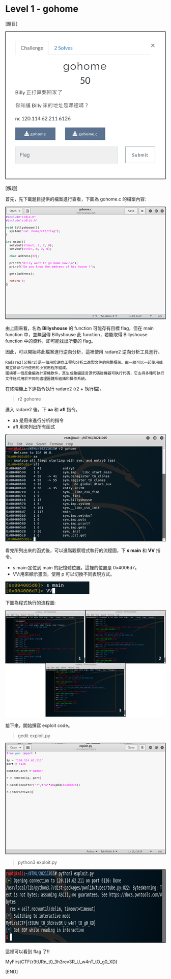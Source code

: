 # Level 1 - gohome

[題目]

![image](https://github.com/PenguinBear-cyber/The-Attack-and-Defense-of-Computer/blob/main/Practice/20211015/PWN_CTF/image/gohome_topic.png)

[解題]

首先，先下載題目提供的檔案進行查看，下圖為 gohome.c 的檔案內容:

![image](https://github.com/PenguinBear-cyber/The-Attack-and-Defense-of-Computer/blob/main/Practice/20211015/PWN_CTF/image/gohome_c.png)

由上圖來看，名為 **Billyshouse** 的 function 可能存有目標 flag，但在 main function 中，並無回傳 Billyshouse 此 function，若能取得 Billyshouse function 中的資料，即可能找出所要的 flag。

因此，可以開始將此檔案進行逆向分析，這裡使用 radare2 逆向分析工具進行。
```
Radare2(又稱r2)是一個用於逆向工程和分析二進製文件的完整框架。由一組可以一起使用或獨立於命令行使用的小實用程序組成。
圍繞著一個反彙編為計算機軟件，其生成彙編語言源代碼從機器可執行代碼，它支持多種可執行文件格式用於不同的處理器體系結構和操作系統。
```

在終端機上下達指令執行 radare2 (r2 + 執行檔)。
> r2 gohome

進入 radare2 後，下 **aa** 和 **afl** 指令。
* aa 是用來進行分析的指令
* afl 用來列出所有函式

![image](https://github.com/PenguinBear-cyber/The-Attack-and-Defense-of-Computer/blob/main/Practice/20211015/PWN_CTF/image/gohome_r2.png)

看完所列出來的函式後，可以進階觀察程式執行的流程圖，下 **s main** 和 **VV** 指令。
* s main:定位到 main 的記憶體位置。這裡的位置是 0x4006d7。
* VV:用來顯示畫面，使用 p 可以切換不同表現方式。

![image](https://github.com/PenguinBear-cyber/The-Attack-and-Defense-of-Computer/blob/main/Practice/20211015/PWN_CTF/image/gohome_VV.png)

下圖為程式執行的流程圖:

![image](https://github.com/PenguinBear-cyber/The-Attack-and-Defense-of-Computer/blob/main/Practice/20211015/PWN_CTF/image/gohome_process.png)

接下來，開始撰寫 exploit code。

> gedit exploit.py

![image](https://github.com/PenguinBear-cyber/The-Attack-and-Defense-of-Computer/blob/main/Practice/20211015/PWN_CTF/image/gohome_exploit.png)

> python3 exploit.py

![image](https://github.com/PenguinBear-cyber/The-Attack-and-Defense-of-Computer/blob/main/Practice/20211015/PWN_CTF/image/gohome_final.png)

這裡可以看到 flag 了!!

MyFirstCTF{r3tURn_t0_3h3rev3R_U_w4nT_tO_g0_XD}

[END]
